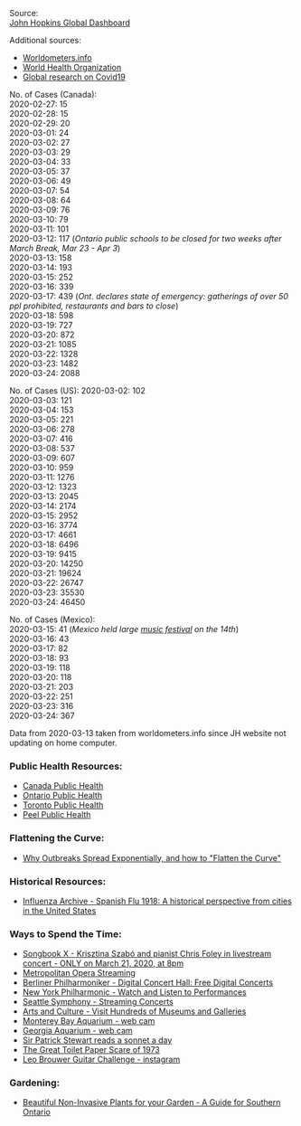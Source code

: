 Source:  
[John Hopkins Global Dashboard](https://gisanddata.maps.arcgis.com/apps/opsdashboard/index.html#/bda7594740fd40299423467b48e9ecf6)

Additional sources:
- [Worldometers.info](https://www.worldometers.info/coronavirus/  )
- [World Health Organization](www.who.int)
- [Global research on Covid19](https://www.who.int/emergencies/diseases/novel-coronavirus-2019/global-research-on-novel-coronavirus-2019-ncov)

No. of Cases (Canada):  
2020-02-27: 15  
2020-02-28: 15  
2020-02-29: 20  
2020-03-01: 24  
2020-03-02: 27  
2020-03-03: 29  
2020-03-04: 33  
2020-03-05: 37  
2020-03-06: 49    
2020-03-07: 54  
2020-03-08: 64    
2020-03-09: 76    
2020-03-10: 79    
2020-03-11: 101  
2020-03-12: 117  (*Ontario public schools to be closed for two weeks after March Break, Mar 23 - Apr 3*)  
2020-03-13: 158   
2020-03-14: 193  
2020-03-15: 252  
2020-03-16: 339  
2020-03-17: 439  (*Ont. declares state of emergency: gatherings of over 50 ppl prohibited, restaurants and bars to close*)  
2020-03-18: 598  
2020-03-19: 727  
2020-03-20: 872  
2020-03-21: 1085  
2020-03-22: 1328  
2020-03-23: 1482  
2020-03-24: 2088  


No. of Cases (US):
2020-03-02: 102  
2020-03-03: 121  
2020-03-04: 153    
2020-03-05: 221  
2020-03-06: 278  
2020-03-07: 416  
2020-03-08: 537  
2020-03-09: 607   
2020-03-10: 959  
2020-03-11: 1276   
2020-03-12: 1323  
2020-03-13: 2045  
2020-03-14: 2174  
2020-03-15: 2952  
2020-03-16: 3774  
2020-03-17: 4661  
2020-03-18: 6496  
2020-03-19: 9415  
2020-03-20: 14250  
2020-03-21: 19624  
2020-03-22: 26747  
2020-03-23: 35530  
2020-03-24: 46450  


No. of Cases (Mexico):  
2020-03-15: 41 (*Mexico held large [music festival](https://apnews.com/96c71c1f4bd4c202d1d06e00b9f36d51) on the 14th*)  
2020-03-16: 43  
2020-03-17: 82  
2020-03-18: 93  
2020-03-19: 118  
2020-03-20: 118  
2020-03-21: 203  
2020-03-22: 251  
2020-03-23: 316  
2020-03-24: 367  

Data from 2020-03-13 taken from worldometers.info since JH website not updating on home computer.

### Public Health Resources:
- [Canada Public Health](https://www.canada.ca/en/public-health/services/diseases/2019-novel-coronavirus-infection.html)
- [Ontario Public Health](https://www.ontario.ca/page/2019-novel-coronavirus)
- [Toronto Public Health](https://www.toronto.ca/home/covid-19/)
- [Peel Public Health](https://www.peelregion.ca/coronavirus/)

### Flattening the Curve:
- [Why Outbreaks Spread Exponentially, and how to "Flatten the Curve"](https://www.washingtonpost.com/graphics/2020/world/corona-simulator/)

### Historical Resources:  
- [Influenza Archive - Spanish Flu 1918: A historical perspective from cities in the United States](https://www.influenzaarchive.org/)

### Ways to Spend the Time:
- [Songbook X - Krisztina Szabó and pianist Chris Foley in livestream concert - ONLY on March 21, 2020, at 8pm](https://tapestryopera.com/performances/songbook-x/)
- [Metropolitan Opera Streaming](https://www.metopera.org/)
- [Berliner Philharmoniker - Digital Concert Hall: Free Digital Concerts](https://www.digitalconcerthall.com)
- [New York Philharmonic - Watch and Listen to Performances](https://nyphil.org/watch-listen)
- [Seattle Symphony - Streaming Concerts](https://seattlesymphony.org/live)
- [Arts and Culture - Visit Hundreds of Museums and Galleries](https://artsandculture.google.com/partner?hl=en)
- [Monterey Bay Aquarium - web cam](https://www.montereybayaquarium.org/animals/live-cams)
- [Georgia Aquarium - web cam](https://www.georgiaaquarium.org/webcam/ocean-voyager/)
- [Sir Patrick Stewart reads a sonnet a day](https://www.instagram.com/tv/B-F2tGth-ki/?igshid=tmnb1b3bogev)
- [The Great Toilet Paper Scare of 1973](https://priceonomics.com/the-great-toilet-paper-scare-of-1973/)
- [Leo Brouwer Guitar Challenge - instagram](https://www.instagram.com/p/B-Ia1gmq78d)

### Gardening:
- [Beautiful Non-Invasive Plants for your Garden - A Guide for Southern Ontario](https://www.ontarioinvasiveplants.ca/wp-content/uploads/2020/02/GMI-South-_-PDF-_-Edition-3-2020-NEW.pdf)
